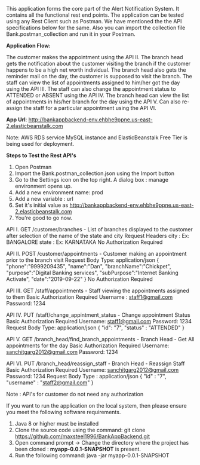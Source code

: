 This application forms the core part of the Alert Notification System. It contains all the functional rest end points.
The application can be tested using any Rest Client such as Postman. We have mentioned the the API specifications below for the same. Also you can import the collection file Bank.postman_collection and run it in your Postman.

**Application Flow:**

The customer makes the appointment using the API II. The branch head gets the notification about the customer visiting the branch if the customer happens to be a high net worth individual.
The branch head also gets the reminder mail on the day, the customer is supposed to visit the branch.
The staff can view the list of appointments assigned to him/her got the day using the API III. The staff can also change the appointment status to ATTENDED or ABSENT using the API IV.
The branch head can view the list of appointments in his/her branch for the day using the API V. Can also re-assign the staff for a particular appointment using the API VI.

**App Url**: http://bankappbackend-env.ehbhe9ppne.us-east-2.elasticbeanstalk.com

Note: AWS RDS service MySQL instance and ElasticBeanstalk Free Tier is being used for deployment.

**Steps to Test the Rest API's**
	
1.  Open Postman
2.  Import the Bank.postman_collection.json using the Import button 
3.  Go to the Settings icon on the top right. A dialog box : manage environment opens up.
4.  Add a new environment name: prod
5.  Add a new variable : url
6.  Set it's initial value as http://bankappbackend-env.ehbhe9ppne.us-east-2.elasticbeanstalk.com
7.  You're good to go now.

API I.  GET /customer/branches  -  List of branches displayed to the customer after selection of the name of the state and city
    Request Headers
    city : <city-name> Ex: BANGALORE
    state : <state-name> Ex: KARNATAKA
    No Authorization Required

API II.  POST /customer/appointments  -  Customer making an appointment prior to the branch visit
    Request Body
    Type: application/json
    {
      "phone":"9999209435",
      "name":"Dan",
      "branchName":"Chickpet",
      "purpose":"Digital Banking services",
      "subPurpose":"Internet Banking Activate",
      "date":"2019-09-22"
    }
    No Authorization Required

API III. GET /staff/appointments  - Staff viewing the appointments assigned to them
   Basic Authorization Required
   Username : staff1@gmail.com
   Password: 1234
   
API IV. PUT /staff/change_appintment_status  -  Change appointment Status
   Basic Authorization Required
   Username: staff1@gmail.com
   Password: 1234
   Request Body
   Type: application/json
   {
	    "id": "7",
	    "status" : "ATTENDED"
   }

API V. GET /branch_head/find_branch_appointments - Branch Head - Get All appointments for the day
   Basic Authorization Required
   Username: sanchitgarg2012@gmail.com
   Password: 1234
   
API VI. PUT /branch_head/reassign_staff  -  Branch Head - Reassign Staff
   Basic Authorization Required
   Username: sanchitgarg2012@gmail.com
   Password: 1234
   Request Body
   Type : application/json
   {
	    "id" : "7",
	    "username" : "staff2@gmail.com"
   }

Note : API's for customer do not need any authorization

If you want to run the application on the local system, then please ensure you meet the following software requirements.
1. Java 8 or higher must be installed
2. Clone the source code using the command: git clone https://github.com/maxsteel1996/BankAppBackend.git
2. Open command prompt -> Change the directory where the project has been cloned : **myapp-0.0.1-SNAPSHOT** is present.
3. Run the following command:  java -jar myapp-0.0.1-SNAPSHOT
